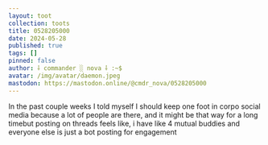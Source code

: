 ```yaml
---
layout: toot
collection: toots
title: 0528205000
date: 2024-05-28
published: true
tags: []
pinned: false
author: ⸸ commander ░ nova ⸸ :~$
avatar: /img/avatar/daemon.jpeg
mastodon: https://mastodon.online/@cmdr_nova/0528205000
---
```


In the past couple weeks I told myself I should keep one foot in corpo social media because a lot of people are there, and it might be that way for a long timebut posting on threads feels like, i have like 4 mutual buddies and everyone else is just a bot posting for engagement
